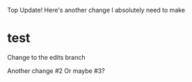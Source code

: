 Top Update!
Here's another change I absolutely need to make
# test
Change to the edits branch

Another change #2 
Or maybe #3?
